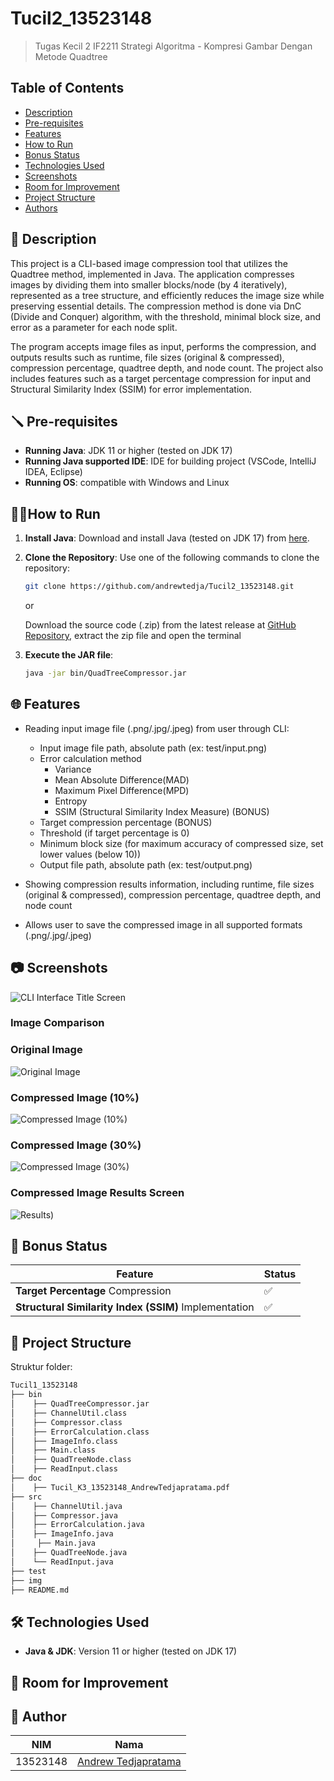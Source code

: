 # Tucil2_13523148

> Tugas Kecil 2 IF2211 Strategi Algoritma - Kompresi Gambar Dengan Metode Quadtree

## Table of Contents

-   [Description](#description)
-   [Pre-requisites](#pre-requisites)
-   [Features](#features)
-   [How to Run](#how-to-run)
-   [Bonus Status](#bonus-status)
-   [Technologies Used](#technologies-used)
-   [Screenshots](#screenshots)
-   [Room for Improvement](#room-for-improvement)
-   [Project Structure](#project-structure)
-   [Authors](#authors)

## 📝 Description

This project is a CLI-based image compression tool that utilizes the Quadtree method, implemented in Java. The application compresses images by dividing them into smaller blocks/node (by 4 iteratively), represented as a tree structure, and efficiently reduces the image size while preserving essential details. The compression method is done via DnC (Divide and Conquer) algorithm, with the threshold, minimal block size, and error as a parameter for each node split.

The program accepts image files as input, performs the compression, and outputs results such as runtime, file sizes (original & compressed), compression percentage, quadtree depth, and node count. The project also includes features such as a target percentage compression for input and Structural Similarity Index (SSIM) for error implementation.

## 🪛 Pre-requisites

-   **Running Java**: JDK 11 or higher (tested on JDK 17)
-   **Running Java supported IDE**: IDE for building project (VSCode, IntelliJ IDEA, Eclipse)
-   **Running OS**: compatible with Windows and Linux

## 🏃‍♂️How to Run

1. **Install Java**: Download and install Java (tested on JDK 17) from [here](https://www.oracle.com/java/technologies/downloads/).
2. **Clone the Repository**: Use one of the following commands to clone the repository:

    ```bash
    git clone https://github.com/andrewtedja/Tucil2_13523148.git
    ```

    or

    Download the source code (.zip) from the latest release at [GitHub Repository](https://github.com/andrewtedja/Tucil2_13523148), extract the zip file and open the terminal

3. **Execute the JAR file**:

    ```bash
    java -jar bin/QuadTreeCompressor.jar
    ```

## 🌐 Features

-   Reading input image file (.png/.jpg/.jpeg) from user through CLI:

    -   Input image file path, absolute path (ex: test/input.png)
    -   Error calculation method
        -   Variance
        -   Mean Absolute Difference(MAD)
        -   Maximum Pixel Difference(MPD)
        -   Entropy
        -   SSIM (Structural Similarity Index Measure) (BONUS)
    -   Target compression percentage (BONUS)
    -   Threshold (if target percentage is 0)
    -   Minimum block size (for maximum accuracy of compressed size, set lower values (below 10))
    -   Output file path, absolute path (ex: test/output.png)

-   Showing compression results information, including runtime, file sizes (original & compressed), compression percentage, quadtree depth, and node count
-   Allows user to save the compressed image in all supported formats (.png/.jpg/.jpeg)

## 📷 Screenshots

![CLI Interface Title Screen](./img/title.png)

### Image Comparison

### Original Image

![Original Image](./img/original.jpg)

### Compressed Image (10%)

![Compressed Image (10%)](./img/compressed1.jpg)

### Compressed Image (30%)

![Compressed Image (30%)](./img/compressed2.jpg)

### Compressed Image Results Screen

![Results)](./img/results.png)

## 🎁 Bonus Status

| Feature                                               | Status |
| ----------------------------------------------------- | ------ |
| **Target Percentage** Compression                     | ✅     |
| **Structural Similarity Index (SSIM)** Implementation | ✅     |

## 📁 Project Structure

Struktur folder:

```bash
Tucil1_13523148
├── bin
│    ├── QuadTreeCompressor.jar
│    ├── ChannelUtil.class
│    ├── Compressor.class
│    ├── ErrorCalculation.class
│    ├── ImageInfo.class
│    ├── Main.class
│    ├── QuadTreeNode.class
│    ├── ReadInput.class
├── doc
│    ├── Tucil_K3_13523148_AndrewTedjapratama.pdf
├── src
│    ├── ChannelUtil.java
│    ├── Compressor.java
│    ├── ErrorCalculation.java
│    ├── ImageInfo.java
│     ├── Main.java
│    ├── QuadTreeNode.java
│    └── ReadInput.java
├── test
├── img
├── README.md

```

## 🛠️ Technologies Used

-   **Java & JDK**: Version 11 or higher (tested on JDK 17)

## 🚧 Room for Improvement

## 🪪 Author

| NIM      | Nama                                                  |
| -------- | ----------------------------------------------------- |
| 13523148 | [Andrew Tedjapratama](https://github.com/andrewtedja) |
